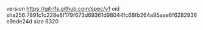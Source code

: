 version https://git-lfs.github.com/spec/v1
oid sha256:7891c1c228e8f179f673d69361d98044fc68fb264a95aae6f6282936e9ede24d
size 6320
